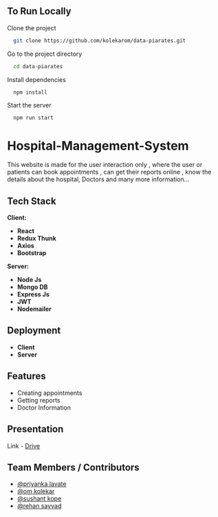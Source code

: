 ## To Run Locally

Clone the project

```bash
  git clone https://github.com/kolekarom/data-piarates.git
```

Go to the project directory

```bash
  cd data-piarates
```

Install dependencies

```bash
  npm install
```

Start the server

```bash
  npm run start
```

# Hospital-Management-System
This website is made for the user interaction only , where the user or patients can book appointments , can get their reports online , know the details about the hospital, Doctors and many more information...

## Tech Stack

**Client:** 

- **React**
- **Redux Thunk**
- **Axios**
- **Bootstrap**

**Server:**

- **Node Js**
- **Mongo DB**
- **Express Js**
- **JWT**
- **Nodemailer**

## Deployment

- **Client** 
- **Server**  


## Features

- Creating appointments
- Getting reports 
- Doctor Information


## Presentation

Link - <a href="https://drive.google.com/file/d/1xwcSsjdl6QHnJ-JXl11moBAwSqSQFRjh/view?usp=sharing" alt="presentation">Drive</a>

## Team Members / Contributors
- [@priyanka lavate](https://github.com/kolekarom)
- [@om kolekar](https://github.com/kolekarom)
- [@sushant kope](https://github.com/kope264)
- [@rehan sayyad](https://github.com/rehansw00)

